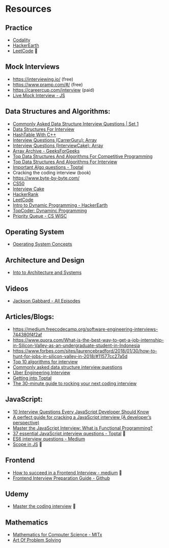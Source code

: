 # Resources


## Practice

 - [Codality](https://app.codility.com/programmers/lessons/1-iterations/)
 - [HackerEarth](https://www.hackerearth.com/practice/)
 - [LeetCode](https://leetcode.com/) :rocket:

## Mock Interviews

 -  https://interviewing.io/ (free)
 -  https://www.pramp.com/#/ (free)
 -  https://careercup.com/interview (paid)
 - [Live Mock Interview - JS](https://www.youtube.com/watch?v=057Rs6CgJnY)
 
 
## Data Structures and Algorithms:

  - [Commonly Asked Data Structure Interview Questions | Set 1](https://www.geeksforgeeks.org/commonly-asked-data-structure-interview-questions-set-1/)
  - [Data Structures For Interview](http://www.columbia.edu/~jxz2101/#1)
  - [HashTable With C++](https://www.geeksforgeeks.org/implementing-hash-table-open-addressing-linear-probing-cpp/)
  - [Interview Questions (CarrerGuru): Array](https://career.guru99.com/top-50-array-interview-questions-answers/)
  - [Interview Questions (InterviewCake): Array](https://www.interviewcake.com/concept/java/array)
  - [Array Archive - GeeksForGeeks](https://www.geeksforgeeks.org/array-data-structure/)
  - [Top Data Structures And Algorithms For Competitive Programming](https://www.geeksforgeeks.org/top-algorithms-and-data-structures-for-competitive-programming/)
  - [Top Data Structures And Algorithms For Interview](https://www.geeksforgeeks.org/top-10-algorithms-in-interview-questions/)
  - [Important Algo questions - Toptal](https://www.toptal.com/algorithms/interview-questions)
  - Cracking the coding interview (book)
  - https://www.byte-by-byte.com/
  - [CS50](https://www.youtube.com/user/cs50tv)
  - [Interview Cake](https://www.interviewcake.com/)
  - [HackerRank](https://www.hackerrank.com/)
  - [LeetCode](https://leetcode.com/)
  - [Intro to Dynamic Programming - HackerEarth](https://www.hackerearth.com/practice/algorithms/dynamic-programming/introduction-to-dynamic-programming-1/tutorial/)
  - [TopCoder: Dynaminc Programming](https://www.topcoder.com/community/data-science/data-science-tutorials/dynamic-programming-from-novice-to-advanced/)
  - [Priority Queue - CS WISC](http://pages.cs.wisc.edu/~vernon/cs367/notes/11.PRIORITY-Q.html)

## Operating System
  
  - [Operating System Concepts](https://www.amazon.com/Operating-System-Concepts-Abraham-Silberschatz/dp/1118063333/ref=sr_1_1?s=books&ie=UTF8&qid=1506042402&sr=1-1&keywords=Operating+System+Concepts)
 

## Architecture and Design
  
  - [Into to Architecture and Systems](https://www.youtube.com/watch?v=ZgdS0EUmn70)

## Videos

  - [Jackson Gabbard - All Episodes](https://www.youtube.com/channel/UCcdCkJKXlRoXVD03eo-q8mQ)

## Articles/Blogs:
 
 -  https://medium.freecodecamp.org/software-engineering-interviews-744380f4f2af
 -  https://www.quora.com/What-is-the-best-way-to-get-a-job-internship-in-Silicon-Valley-as-an-undergraduate-student-in-Indonesia
 -  https://www.forbes.com/sites/laurencebradford/2018/01/30/how-to-hunt-for-jobs-in-silicon-valley-in-2018/#11577cc27a5d
 -  [Top 10 algorithms for interview](https://www.geeksforgeeks.org/top-10-algorithms-in-interview-questions/)
 -  [Commonly asked data structure interview questions](https://www.geeksforgeeks.org/commonly-asked-data-structure-interview-questions-set-1/)
 - [Uber Engineering Interview](https://eng.uber.com/engineering-interview/)
 - [Getting into Toptal](https://medium.com/@karolisram/getting-into-toptal-the-entire-process-f3ee4f931949)
 - [The 30-minute guide to rocking your next coding interview](https://medium.freecodecamp.org/coding-interviews-for-dummies-5e048933b82b)
 
 
 ## JavaScript:

 - [10 Interview Questions Every JavaScript Developer Should Know](https://medium.com/javascript-scene/10-interview-questions-every-javascript-developer-should-know-6fa6bdf5ad95)
 - [A perfect guide for cracking a JavaScript interview (A developer’s perspective)](https://medium.com/dev-bits/a-perfect-guide-for-cracking-a-javascript-interview-a-developers-perspective-23a5c0fa4d0d)
 - [Master the JavaScript Interview: What is Functional Programming?](https://medium.com/javascript-scene/master-the-javascript-interview-what-is-functional-programming-7f218c68b3a0)
 - [37 essential JavaScript interview questions - Toptal](https://www.toptal.com/javascript/interview-questions) :rocket:
 - [ES6 interview questions - Medium](https://medium.com/@vigowebs/frequently-asked-es6-interview-questions-and-answers-e3fb7f2dba2)
 - [Scope in JS](https://ultimatecourses.com/blog/everything-you-wanted-to-know-about-javascript-scope) :dart:
 
 
 ## Frontend 
 
 - [How to succeed in a Frontend Interview - medium](https://blog.pramp.com/how-to-succeed-in-a-frontend-interview-d748cb073823) :rocket:
 - [Frontend Interview Preparation Guide - Github](https://github.com/Jobeir/front-end-interview-preparation-guide)


## Udemy

- [Master the coding interview](https://www.udemy.com/master-the-coding-interview-data-structures-algorithms) :rocket:

## Mathematics

- [Mathematics for Computer Science - MITx](https://ocw.mit.edu/courses/electrical-engineering-and-computer-science/6-042j-mathematics-for-computer-science-fall-2010/index.htm)
- [Art Of Problem Solving](https://artofproblemsolving.com/)
